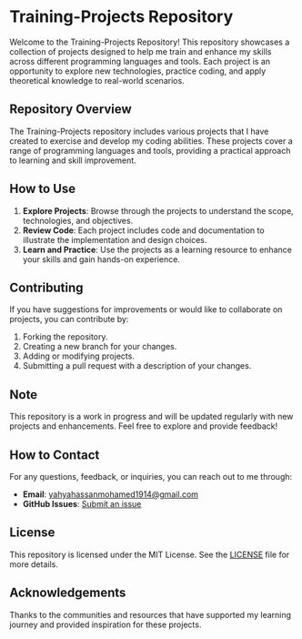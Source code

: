 # Training-Projects Repository

Welcome to the Training-Projects Repository! This repository showcases a collection of projects designed to help me train and enhance my skills across different programming languages and tools. Each project is an opportunity to explore new technologies, practice coding, and apply theoretical knowledge to real-world scenarios.

## Repository Overview

The Training-Projects repository includes various projects that I have created to exercise and develop my coding abilities. These projects cover a range of programming languages and tools, providing a practical approach to learning and skill improvement.

## How to Use

1. **Explore Projects**: Browse through the projects to understand the scope, technologies, and objectives.
2. **Review Code**: Each project includes code and documentation to illustrate the implementation and design choices.
3. **Learn and Practice**: Use the projects as a learning resource to enhance your skills and gain hands-on experience.

## Contributing

If you have suggestions for improvements or would like to collaborate on projects, you can contribute by:

1. Forking the repository.
2. Creating a new branch for your changes.
3. Adding or modifying projects.
4. Submitting a pull request with a description of your changes.

## Note

This repository is a work in progress and will be updated regularly with new projects and enhancements. Feel free to explore and provide feedback!

## How to Contact

For any questions, feedback, or inquiries, you can reach out to me through:

- **Email**: [yahyahassanmohamed1914@gmail.com](mailto:yahyahassanmohamed1914@gmail.com)
- **GitHub Issues**: [Submit an issue](https://github.com/your-username/Training-Projects/issues)

## License

This repository is licensed under the MIT License. See the [LICENSE](LICENSE) file for more details.

## Acknowledgements

Thanks to the communities and resources that have supported my learning journey and provided inspiration for these projects.
